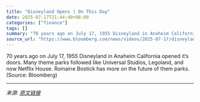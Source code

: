 ```yaml
---
title: "Disneyland Opens | On This Day"
date: 2025-07-17T21:44:40+08:00
categories: ["finance"]
tags: []
summary: "70 years ago on July 17, 1955 Disneyland in Anaheim California opened it’s doors. Many theme parks followed like Universal Studios, Legoland, and now Netflix House. Romaine Bostick has more on the fut"
source_url: "https://www.bloomberg.com/news/videos/2025-07-17/disneyland-opens-on-this-day"
---
```


70 years ago on July 17, 1955 Disneyland in Anaheim California opened it’s doors. Many theme parks followed like Universal Studios, Legoland, and now Netflix House. Romaine Bostick has more on the future of them parks. (Source: Bloomberg)

---

*来源: [原文链接](https://www.bloomberg.com/news/videos/2025-07-17/disneyland-opens-on-this-day)*
